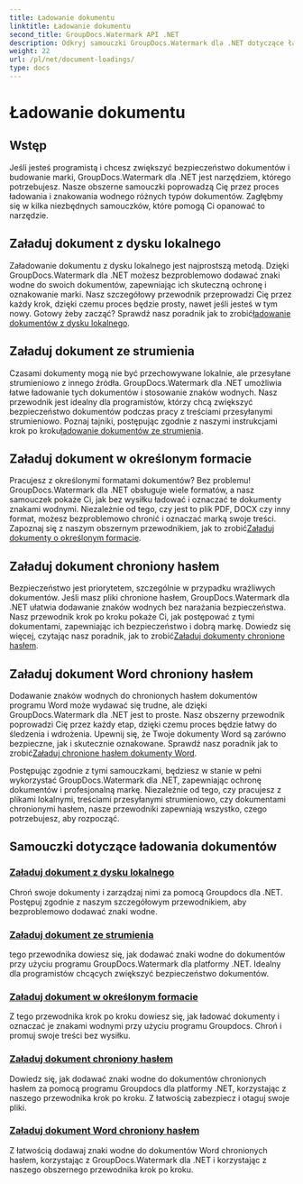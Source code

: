 ```yaml
---
title: Ładowanie dokumentu
linktitle: Ładowanie dokumentu
second_title: GroupDocs.Watermark API .NET
description: Odkryj samouczki GroupDocs.Watermark dla .NET dotyczące ładowania i znakowania dokumentów, zapewniając bezpieczeństwo dokumentów i budowanie marki dzięki przewodnikom krok po kroku.
weight: 22
url: /pl/net/document-loadings/
type: docs
---
```

# Ładowanie dokumentu

## Wstęp
Jeśli jesteś programistą i chcesz zwiększyć bezpieczeństwo dokumentów i budowanie marki, GroupDocs.Watermark dla .NET jest narzędziem, którego potrzebujesz. Nasze obszerne samouczki poprowadzą Cię przez proces ładowania i znakowania wodnego różnych typów dokumentów. Zagłębmy się w kilka niezbędnych samouczków, które pomogą Ci opanować to narzędzie.

## Załaduj dokument z dysku lokalnego
Załadowanie dokumentu z dysku lokalnego jest najprostszą metodą. Dzięki GroupDocs.Watermark dla .NET możesz bezproblemowo dodawać znaki wodne do swoich dokumentów, zapewniając ich skuteczną ochronę i oznakowanie marki. Nasz szczegółowy przewodnik przeprowadzi Cię przez każdy krok, dzięki czemu proces będzie prosty, nawet jeśli jesteś w tym nowy. Gotowy żeby zacząć? Sprawdź nasz poradnik jak to zrobić[ładowanie dokumentów z dysku lokalnego](./load-document-from-local-disk/).

## Załaduj dokument ze strumienia
 Czasami dokumenty mogą nie być przechowywane lokalnie, ale przesyłane strumieniowo z innego źródła. GroupDocs.Watermark dla .NET umożliwia łatwe ładowanie tych dokumentów i stosowanie znaków wodnych. Nasz przewodnik jest idealny dla programistów, którzy chcą zwiększyć bezpieczeństwo dokumentów podczas pracy z treściami przesyłanymi strumieniowo. Poznaj tajniki, postępując zgodnie z naszymi instrukcjami krok po kroku[ładowanie dokumentów ze strumienia](./load-document-from-stream/).

## Załaduj dokument w określonym formacie
Pracujesz z określonymi formatami dokumentów? Bez problemu! GroupDocs.Watermark dla .NET obsługuje wiele formatów, a nasz samouczek pokaże Ci, jak bez wysiłku ładować i oznaczać te dokumenty znakami wodnymi. Niezależnie od tego, czy jest to plik PDF, DOCX czy inny format, możesz bezproblemowo chronić i oznaczać marką swoje treści. Zapoznaj się z naszym obszernym przewodnikiem, jak to zrobić[Załaduj dokumenty o określonym formacie](./load-specific-format-document/).

## Załaduj dokument chroniony hasłem
 Bezpieczeństwo jest priorytetem, szczególnie w przypadku wrażliwych dokumentów. Jeśli masz pliki chronione hasłem, GroupDocs.Watermark dla .NET ułatwia dodawanie znaków wodnych bez narażania bezpieczeństwa. Nasz przewodnik krok po kroku pokaże Ci, jak postępować z tymi dokumentami, zapewniając ich bezpieczeństwo i dobrą markę. Dowiedz się więcej, czytając nasz poradnik, jak to zrobić[Załaduj dokumenty chronione hasłem](./load-password-protected-document/).

## Załaduj dokument Word chroniony hasłem
Dodawanie znaków wodnych do chronionych hasłem dokumentów programu Word może wydawać się trudne, ale dzięki GroupDocs.Watermark dla .NET jest to proste. Nasz obszerny przewodnik poprowadzi Cię przez każdy etap, dzięki czemu proces będzie łatwy do śledzenia i wdrożenia. Upewnij się, że Twoje dokumenty Word są zarówno bezpieczne, jak i skutecznie oznakowane. Sprawdź nasz poradnik jak to zrobić[Załaduj chronione hasłem dokumenty Word](./load-password-protected-word-document/).

Postępując zgodnie z tymi samouczkami, będziesz w stanie w pełni wykorzystać GroupDocs.Watermark dla .NET, zapewniając ochronę dokumentów i profesjonalną markę. Niezależnie od tego, czy pracujesz z plikami lokalnymi, treściami przesyłanymi strumieniowo, czy dokumentami chronionymi hasłem, nasze przewodniki zapewniają wszystko, czego potrzebujesz, aby rozpocząć.
## Samouczki dotyczące ładowania dokumentów
### [Załaduj dokument z dysku lokalnego](./load-document-from-local-disk/)
Chroń swoje dokumenty i zarządzaj nimi za pomocą Groupdocs dla .NET. Postępuj zgodnie z naszym szczegółowym przewodnikiem, aby bezproblemowo dodawać znaki wodne.
### [Załaduj dokument ze strumienia](./load-document-from-stream/)
tego przewodnika dowiesz się, jak dodawać znaki wodne do dokumentów przy użyciu programu GroupDocs.Watermark dla platformy .NET. Idealny dla programistów chcących zwiększyć bezpieczeństwo dokumentów.
### [Załaduj dokument w określonym formacie](./load-specific-format-document/)
Z tego przewodnika krok po kroku dowiesz się, jak ładować dokumenty i oznaczać je znakami wodnymi przy użyciu programu Groupdocs. Chroń i promuj swoje treści bez wysiłku.
### [Załaduj dokument chroniony hasłem](./load-password-protected-document/)
Dowiedz się, jak dodawać znaki wodne do dokumentów chronionych hasłem za pomocą programu Groupdocs dla platformy .NET, korzystając z naszego przewodnika krok po kroku. Z łatwością zabezpiecz i otaguj swoje pliki.
### [Załaduj dokument Word chroniony hasłem](./load-password-protected-word-document/)
Z łatwością dodawaj znaki wodne do dokumentów Word chronionych hasłem, korzystając z GroupDocs.Watermark dla .NET i korzystając z naszego obszernego przewodnika krok po kroku.